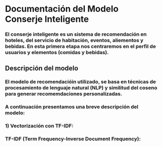 # Documentación del Modelo Conserje Inteligente
### El conserje inteligente es un sistema de recomendación en hoteles, del servicio de habitación, eventos, aliementos y bebidas. En esta primera etapa nos centraremos en el perfil de usuarios y elementos (comidas y bebidas).

## Descripción del modelo
### El modelo de recomendacióin utilizado, se basa en técnicas de procesamiento de lenguaje natural (NLP) y similitud del coseno para generar recomemdaciones personalizadas. 
### A continuación presentamos una breve descripción del modelo:
### 1) Vectorización con TF-IDF:
### **TF-IDF (Term Frequency-Inverse Document Frequency):** 

